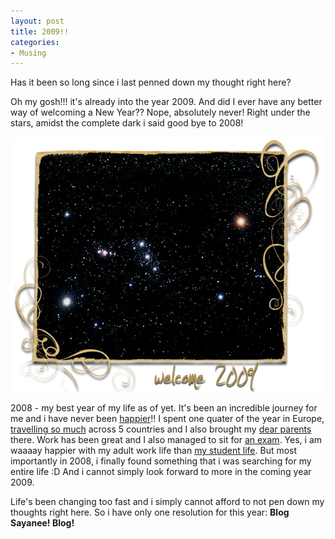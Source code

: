 ```yaml
---
layout: post
title: 2009!!
categories:
- Musing
---
```



Has it been so long since i last penned down my thought right here?

Oh my gosh!!! it's already into the year 2009. And did I ever have any better way of welcoming a New Year?? Nope, absolutely never! Right under the stars, amidst the complete dark i said good bye to 2008!

![](/img/new_year_2009_89437fuh8iuefjhuw.jpg "new_year_2009_89437fuh8iuefjhuw")

2008 - my best year of my life as of yet. It's been an incredible journey for me and i have never been [happier](/sudden-realisation/)!! I spent one quater of the year in Europe, [travelling so much](/i-like-to-run-away/) across 5 countries and I also brought my [dear parents](/hopping-around-again/) there. Work has been great and I also managed to sit for [an exam](http://www.mba.com/mba/thegmat/). Yes, i am waaaay happier with my adult work life than [my student life](/indifference/). But most importantly in 2008, i finally found something that i was searching for my entire life :D And i cannot simply look forward to more in the coming year 2009.

Life's been changing too fast and i simply cannot afford to not pen down my thoughts right here. So i have only one resolution for this year: **Blog Sayanee! Blog!**
